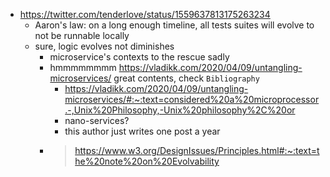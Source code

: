 - https://twitter.com/tenderlove/status/1559637813175263234
	- Aaron's law: on a long enough timeline, all tests suites will evolve to not be runnable locally
	- sure, logic evolves not diminishes
		- microservice's contexts to the rescue sadly
		- hmmmmmmmm https://vladikk.com/2020/04/09/untangling-microservices/ great contents, check `Bibliography`
			- https://vladikk.com/2020/04/09/untangling-microservices/#:~:text=considered%20a%20microprocessor.-,Unix%20Philosophy,-Unix%20philosophy%2C%20or
			- nano-services?
			- this author just writes one post a year
		- > https://www.w3.org/DesignIssues/Principles.html#:~:text=the%20note%20on%20Evolvability